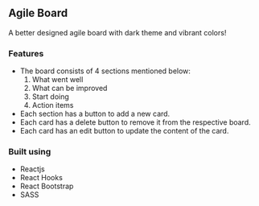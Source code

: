 ## Agile Board

A better designed agile board with dark theme and vibrant colors!

### Features

- The board consists of 4 sections mentioned below:
    1. What went well
    2. What can be improved
    3. Start doing
    4. Action items
- Each section has a button to add a new card.
- Each card has a delete button to remove it from the respective board.
- Each card has an edit button to update the content of the card.

### Built using

- Reactjs
- React Hooks
- React Bootstrap
- SASS
